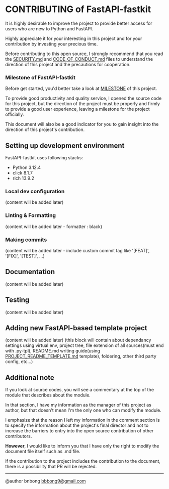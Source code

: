 # CONTRIBUTING of FastAPI-fastkit

It is highly desirable to improve the project to provide better access for users who are new to Python and FastAPI.

Highly appreciate it for your interesting in this project and for your contribution by investing your precious time.

Before contributing to this open source, I strongly recommend that you read the 
[SECURITY.md](SECURITY.md) and [CODE_OF_CONDUCT.md](CODE_OF_CONDUCT.md) files to understand 
the direction of this project and the precautions for cooperation.

### Milestone of FastAPI-fastkit

Before get started, you'd better take a look at [MILESTONE](https://github.com/bnbong/FastAPI-fastkit/discussions/2) of this project.

To provide good productivity and quality service, I opened the source code for this project, but the direction of the project must be properly and firmly to provide a good user experience, leaving a milestone for the project officially.

This document will also be a good indicator for you to gain insight into the direction of this project's contribution.

## Setting up development environment

FastAPI-fastkit uses following stacks:

- Python 3.12.4
- click 8.1.7
- rich 13.9.2

### Local dev configuration

(content will be added later)

### Linting & Formatting

(content will be added later - formatter : black)

### Making commits

(content will be added later - include custom commit tag like '[FEAT]', '[FIX]', '[TEST]', ...)

## Documentation

(content will be added later)

## Testing

(content will be added later)

## Adding new FastAPI-based template project

(content will be added later)
(this block will contain about dependancy settings using virtual env, project tree, file extension of all sources(must end with .py-tpl),
README.md writing guide(using [PROJECT_README_TEMPLATE.md](fastapi-project-template/PROJECT_README_TEMPLATE.md) template), foldering, other third party config, etc...)

## Additional note

If you look at source codes, you will see a commentary at the top of the module that describes about the module.

In that section, I have my information as the manager of this project as author, but that doesn't mean I'm the only one who can modify the module.

I emphasize that the reason I left my information in the comment section is to specify the information about the project's final director and not to increase the barriers to entry into the open source contribution of other contributors.

**However**, I would like to inform you that I have only the right to modify the document file itself such as .md file.

If the contribution to the project includes the contribution to the document, there is a possibility that PR will be rejected.

---
@author bnbong bbbong9@gmail.com
